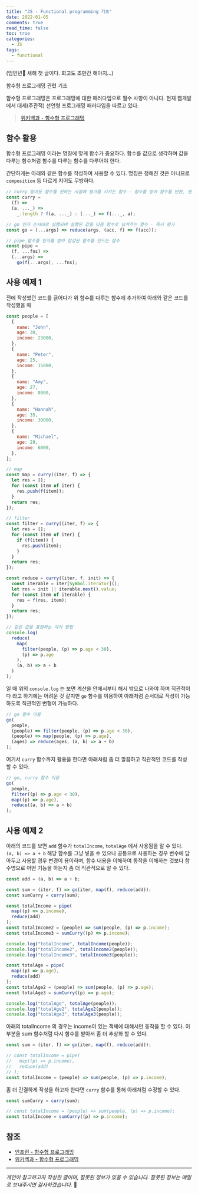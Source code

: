 ```yaml
---
title: "JS - Functional programming 기초"
date: 2022-01-05
comments: true
read_time: false
toc: true
categories:
  - JS
tags:
  - functional
---
```


(임인년🐯 새해 첫 글이다. 회고도 조만간 해야지...)

함수형 프로그래밍 관련 기초

함수형 프로그래밍은 프로그래밍에 대한 패러다임으로 필수 사항이 아니다. 현재 웹개발에서 대세(주관적) 선언형 프로그래밍 패러다임을 따르고 있다.

> [위키백과 - 함수형 프로그래밍](https://ko.wikipedia.org/wiki/%ED%95%A8%EC%88%98%ED%98%95_%ED%94%84%EB%A1%9C%EA%B7%B8%EB%9E%98%EB%B0%8D#cite_note-expression_style-1)

## 함수 활용

함수형 프로그래밍 이라는 명칭에 맞게 함수가 중요하다. 함수를 값으로 생각하며 값을 다루는 함수처럼 함수를 다루는 함수를 다루어야 한다.

간단하게는 아래와 같은 함수를 작성하여 사용할 수 있다. 명칭은 정해진 것은 아니므로 `composition` 등 다르게 지어도 무방하다.

```js
// curry 받아둔 함수를 원하는 시점에 평가를 시키는 함수 - 함수를 받아 함수를 반환, 원하는 만큼 인자를 받아 받아둔 함수를 실행하는 함수
const curry =
  (f) =>
  (a, ..._) =>
    _.length ? f(a, ..._) : (..._) => f(..._, a);

// go 인자 순서대로 실행되며 실행된 값을 다음 함수로 넘겨주는 함수 - 즉시 평가
const go = (...args) => reduce(args, (acc, f) => f(acc));

// pipe 함수를 인자를 받아 합성된 함수를 만드는 함수
const pipe =
  (f, ...fns) =>
  (...args) =>
    go(f(...args), ...fns);
```

## 사용 예제 1

전에 작성했던 코드를 긁어다가 위 함수를 다루는 함수에 추가하여 아래와 같은 코드를 작성했을 때

```js
const people = [
  {
    name: "John",
    age: 30,
    income: 23000,
  },
  {
    name: "Peter",
    age: 25,
    income: 15000,
  },
  {
    name: "Amy",
    age: 27,
    income: 8000,
  },
  {
    name: "Hannah",
    age: 35,
    income: 30000,
  },
  {
    name: "Michael",
    age: 29,
    income: 6000,
  },
];

// map
const map = curry((iter, f) => {
  let res = [];
  for (const item of iter) {
    res.push(f(item));
  }
  return res;
});

// filter
const filter = curry((iter, f) => {
  let res = [];
  for (const item of iter) {
    if (f(item)) {
      res.push(item);
    }
  }
  return res;
});

const reduce = curry((iter, f, init) => {
  const iterable = iter[Symbol.iterator]();
  let res = init || iterable.next().value;
  for (const item of iterable) {
    res = f(res, item);
  }
  return res;
});

// 같은 값을 표현하는 여러 방법
console.log(
  reduce(
    map(
      filter(people, (p) => p.age < 30),
      (p) => p.age
    ),
    (a, b) => a + b
  )
);
```

일 때 위의 `console.log` 는 보면 계산을 안에서부터 해서 밖으로 나와야 하며 직관적이다 라고 하기에는 어려운 것 같지만 `go` 함수를 이용하여 아래처럼 순서대로 작성이 가능하도록 직관적인 변형이 가능하다.

```js
// go 함수 이용
go(
  people,
  (people) => filter(people, (p) => p.age < 30),
  (people) => map(people, (p) => p.age),
  (ages) => reduce(ages, (a, b) => a + b)
);
```

여기서 `curry` 함수까지 활용을 한다면 아래처럼 좀 더 깔끔하고 직관적인 코드를 작성할 수 있다.

```js
// go, curry 함수 이용
go(
  people,
  filter((p) => p.age < 30),
  map((p) => p.age),
  reduce((a, b) => a + b)
);
```

## 사용 예제 2

아래의 코드를 보면 `add` 함수가 `totalIncome`, `totalAge` 에서 사용됨을 알 수 있다. `(a, b) => a + b` 해당 함수를 그냥 넣을 수 있으나 공통으로 사용하는 경우 변수에 담아두고 사용할 경우 변경이 용이하며, 함수 내용을 이해하여 동작을 이해하는 것보다 함수명으로 어떤 기능을 하는지 좀 더 직관적으로 알 수 있다.

```js
const add = (a, b) => a + b;

const sum = (iter, f) => go(iter, map(f), reduce(add));
const sumCurry = curry(sum);

const totalIncome = pipe(
  map((p) => p.income),
  reduce(add)
);
const totalIncome2 = (people) => sum(people, (p) => p.income);
const totalIncome3 = sumCurry((p) => p.income);

console.log("totalIncome", totalIncome(people));
console.log("totalIncome2", totalIncome2(people));
console.log("totalIncome3", totalIncome3(people));

const totalAge = pipe(
  map((p) => p.age),
  reduce(add)
);
const totalAge2 = (people) => sum(people, (p) => p.age);
const totalAge3 = sumCurry((p) => p.age);

console.log("totalAge", totalAge(people));
console.log("totalAge2", totalAge2(people));
console.log("totalAge3", totalAge3(people));
```

아래의 totalIncome 의 경우는 income이 있는 객체에 대해서만 동작을 할 수 있다. 이 부분을 sum 함수처럼 다시 함수를 받아서 좀 더 추상화 할 수 있다.

```js
const sum = (iter, f) => go(iter, map(f), reduce(add));

// const totalIncome = pipe(
//   map((p) => p.income),
//   reduce(add)
// );
const totalIncome = (people) => sum(people, (p) => p.income);
```

좀 더 간결하게 작성을 하고자 한다면 `curry` 함수를 통해 아래처럼 수정할 수 있다.

```js
const sumCurry = curry(sum);

// const totalIncome = (people) => sum(people, (p) => p.income);
const totalIncome = sumCurry((p) => p.income);
```

## 참조

- [인프런 - 함수형 프로그래밍](https://www.inflearn.com/course/functional-es6)
- [위키백과 - 함수형 프로그래밍](https://ko.wikipedia.org/wiki/%ED%95%A8%EC%88%98%ED%98%95_%ED%94%84%EB%A1%9C%EA%B7%B8%EB%9E%98%EB%B0%8D#cite_note-expression_style-1)
<hr/>

_개인이 참고하고자 작성한 글이며, 잘못된 정보가 있을 수 있습니다. 잘못된 정보는 메일로 보내주시면 감사하겠습니다._ 🙏

